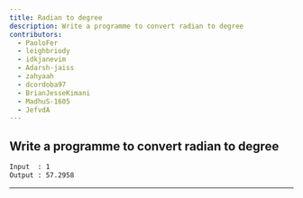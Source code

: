 ```yaml
---
title: Radian to degree
description: Write a programme to convert radian to degree
contributors:
  - PaoloFer
  - leighbriody
  - idkjanevim
  - Adarsh-jaiss
  - zahyaah
  - dcordoba97
  - BrianJesseKimani
  - MadhuS-1605
  - JefvdA
---
```


## Write a programme to convert radian to degree

```txt
Input  : 1
Output : 57.2958
```

---

